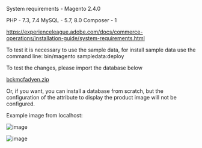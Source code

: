 System requirements - Magento 2.4.0

PHP - 7.3, 7.4
MySQL - 5.7, 8.0
Composer - 1

https://experienceleague.adobe.com/docs/commerce-operations/installation-guide/system-requirements.html

To test it is necessary to use the sample data, for install sample data use the command line: bin/magento sampledata:deploy

To test the changes, please import the database below

[bckmcfadyen.zip](https://github.com/gustaweb/mcfadyen/files/10856406/bckmcfadyen.zip)

Or, if you want, you can install a database from scratch, but the configuration of the attribute to display the product image will not be configured.

Example image from localhost:

![image](https://user-images.githubusercontent.com/70180898/222028991-fd90f3ad-a544-4cb3-b050-12a07160d301.png)

![image](https://user-images.githubusercontent.com/70180898/222029046-58cced41-fe51-4f16-a86a-75f020f7da38.png)

